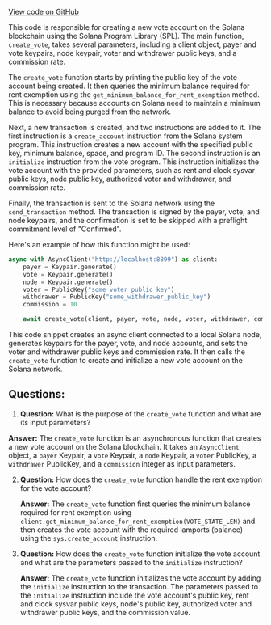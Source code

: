 [View code on GitHub](https://github.com/solana-labs/solana-program-library/stake-pool/py/vote/actions.py)

This code is responsible for creating a new vote account on the Solana blockchain using the Solana Program Library (SPL). The main function, `create_vote`, takes several parameters, including a client object, payer and vote keypairs, node keypair, voter and withdrawer public keys, and a commission rate.

The `create_vote` function starts by printing the public key of the vote account being created. It then queries the minimum balance required for rent exemption using the `get_minimum_balance_for_rent_exemption` method. This is necessary because accounts on Solana need to maintain a minimum balance to avoid being purged from the network.

Next, a new transaction is created, and two instructions are added to it. The first instruction is a `create_account` instruction from the Solana system program. This instruction creates a new account with the specified public key, minimum balance, space, and program ID. The second instruction is an `initialize` instruction from the vote program. This instruction initializes the vote account with the provided parameters, such as rent and clock sysvar public keys, node public key, authorized voter and withdrawer, and commission rate.

Finally, the transaction is sent to the Solana network using the `send_transaction` method. The transaction is signed by the payer, vote, and node keypairs, and the confirmation is set to be skipped with a preflight commitment level of "Confirmed".

Here's an example of how this function might be used:

```python
async with AsyncClient("http://localhost:8899") as client:
    payer = Keypair.generate()
    vote = Keypair.generate()
    node = Keypair.generate()
    voter = PublicKey("some_voter_public_key")
    withdrawer = PublicKey("some_withdrawer_public_key")
    commission = 10

    await create_vote(client, payer, vote, node, voter, withdrawer, commission)
```

This code snippet creates an async client connected to a local Solana node, generates keypairs for the payer, vote, and node accounts, and sets the voter and withdrawer public keys and commission rate. It then calls the `create_vote` function to create and initialize a new vote account on the Solana network.
## Questions: 
 1. **Question:** What is the purpose of the `create_vote` function and what are its input parameters?
   
   **Answer:** The `create_vote` function is an asynchronous function that creates a new vote account on the Solana blockchain. It takes an `AsyncClient` object, a `payer` Keypair, a `vote` Keypair, a `node` Keypair, a `voter` PublicKey, a `withdrawer` PublicKey, and a `commission` integer as input parameters.

2. **Question:** How does the `create_vote` function handle the rent exemption for the vote account?

   **Answer:** The `create_vote` function first queries the minimum balance required for rent exemption using `client.get_minimum_balance_for_rent_exemption(VOTE_STATE_LEN)` and then creates the vote account with the required lamports (balance) using the `sys.create_account` instruction.

3. **Question:** How does the `create_vote` function initialize the vote account and what are the parameters passed to the `initialize` instruction?

   **Answer:** The `create_vote` function initializes the vote account by adding the `initialize` instruction to the transaction. The parameters passed to the `initialize` instruction include the vote account's public key, rent and clock sysvar public keys, node's public key, authorized voter and withdrawer public keys, and the commission value.